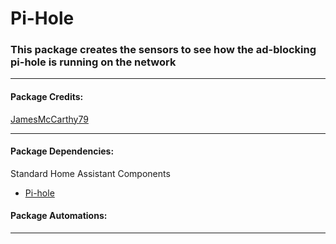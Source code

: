 # Pi-Hole

### This package creates the sensors to see how the ad-blocking pi-hole is running on the network

<hr --- </hr> 

<h4 align="left">Package Credits:</h4>

[JamesMcCarthy79](https://github.com/JamesMcCarthy79)

<hr --- </hr>

<h4 align="left">Package Dependencies:</h4>

Standard Home Assistant Components

* [Pi-hole](https://www.home-assistant.io/components/sensor.pi_hole/)

<h4 align="left">Package Automations:</h4>

<hr --- </hr>